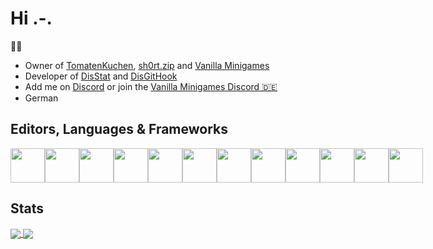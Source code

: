 # Hi .-.

🍅🍰

- Owner of [TomatenKuchen](https://tomatenkuchen.com), [sh0rt.zip](https://sh0rt.zip) and [Vanilla Minigames](https://vanillaminigames.net)
- Developer of [DisStat](https://github.com/DisStat) and [DisGitHook](https://github.com/DisGitHook)
- Add me on [Discord](https://discord.com/users/581146486646243339) or join the [Vanilla Minigames Discord 🇩🇪](https://discord.gg/JXVDQFf)
- German

## Editors, Languages & Frameworks
<div style="display: flex;">
	<a href="https://vanillaminigames.net"><img src="https://raw.githubusercontent.com/yurijserrano/Github-Profile-Readme-Logos/master/text%20editors/notepad%2B%2B.png" width="55" /></a>
	<a href="https://tomatenkuchen.com"><img src="https://raw.githubusercontent.com/yurijserrano/Github-Profile-Readme-Logos/master/text%20editors/vscode.svg" width="55" /></a>
	<a href="https://tomatenkuchen.com"><img src="https://raw.githubusercontent.com/yurijserrano/Github-Profile-Readme-Logos/master/databases/mysql.svg" width="55" /></a>
	<a href="https://tomatenkuchen.com"><img src="https://raw.githubusercontent.com/yurijserrano/Github-Profile-Readme-Logos/master/programming%20languages/javascript.svg" width="55" /></a>
	<a href="https://tomatenkuchen.com"><img src="https://raw.githubusercontent.com/yurijserrano/Github-Profile-Readme-Logos/master/others/css.svg" width="55" /></a>
	<a href="https://tomatenkuchen.com"><img src="https://raw.githubusercontent.com/yurijserrano/Github-Profile-Readme-Logos/master/others/html.svg" width="55" /></a>
	<a href="https://tomatenkuchen.com/credits"><img src="https://raw.githubusercontent.com/yurijserrano/Github-Profile-Readme-Logos/master/frameworks/nodejs.svg" width="55" /></a>
	<a href="https://disstat.numselli.xyz"><img src="https://raw.githubusercontent.com/yurijserrano/Github-Profile-Readme-Logos/master/others/npm.svg" width="55" /></a>
	<img src="https://raw.githubusercontent.com/yurijserrano/Github-Profile-Readme-Logos/master/programming%20languages/php.png" width="55" />
	<a href="https://discords.com"><img src="https://raw.githubusercontent.com/yurijserrano/Github-Profile-Readme-Logos/master/frameworks/react.svg" width="55" /></a>
	<a href="https://discords.com/bots"><img src="https://raw.githubusercontent.com/yurijserrano/Github-Profile-Readme-Logos/master/frameworks/angular.svg" width="55" /></a>
	<a href="https://discords.com/templates"><img src="https://raw.githubusercontent.com/yurijserrano/Github-Profile-Readme-Logos/master/frameworks/vuejs.svg" width="55" /></a>
</div>

## Stats
<a href="https://github.com/DEVTomatoCake">
  	<img align="center" src="https://github-readme-stats.vercel.app/api?username=devtomatocake&show_icons=true&include_all_commits=true&count_private=true&cache_seconds=30000&custom_title=TomatoCake's%20GitHub%20Stats" />
</a>
<a href="https://github.com/DEVTomatoCake">
  	<img align="center" src="https://github-readme-stats.vercel.app/api/top-langs?username=devtomatocake&layout=compact&cache_seconds=30000" />
</a>
